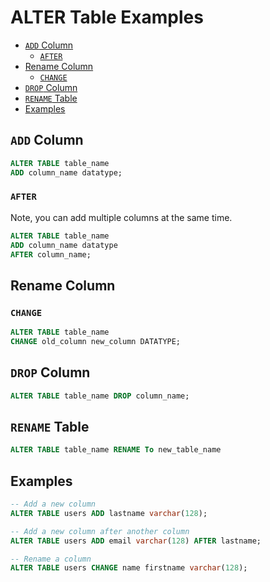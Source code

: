 # ALTER Table Examples

<!-- TOC -->

- [`ADD` Column](#add-column)
    - [`AFTER`](#after)
- [Rename Column](#rename-column)
    - [`CHANGE`](#change)
- [`DROP` Column](#drop-column)
- [`RENAME` Table](#rename-table)
- [Examples](#examples)

<!-- /TOC -->

<a id="markdown-add-column" name="add-column"></a>

## `ADD` Column
```sql
ALTER TABLE table_name
ADD column_name datatype;
```

<a id="markdown-after" name="after"></a>

### `AFTER`
Note, you can add multiple columns at the same time.

```sql
ALTER TABLE table_name
ADD column_name datatype
AFTER column_name;
```

<a id="markdown-rename-column" name="rename-column"></a>

## Rename Column

<a id="markdown-change" name="change"></a>

### `CHANGE`

```sql
ALTER TABLE table_name
CHANGE old_column new_column DATATYPE;
```

<a id="markdown-drop-column" name="drop-column"></a>

## `DROP` Column
```sql
ALTER TABLE table_name DROP column_name;
```

<a id="markdown-rename-table" name="rename-table"></a>

## `RENAME` Table
```sql
ALTER TABLE table_name RENAME To new_table_name
```


<a id="markdown-examples" name="examples"></a>

## Examples
```sql
-- Add a new column
ALTER TABLE users ADD lastname varchar(128);

-- Add a new column after another column
ALTER TABLE users ADD email varchar(128) AFTER lastname;

-- Rename a column
ALTER TABLE users CHANGE name firstname varchar(128);
```




